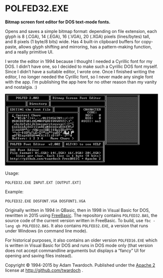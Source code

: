 # POLFED32.EXE

**Bitmap screen font editor for DOS text-mode fonts.**

Opens and saves a simple bitmap format: depending on file extension, each glyph is 8 (.CGA), 14 (.EGA), 16 (.VGA), 20 (.XGA) pixels (lines/bytes) tall, and 8 pixels (1 byte/8 bits) wide. Has 4 built-in clipboard buffers for copy-paste, allows glyph shifting and mirroring, has a pattern-making function, and a really primitive UI. 

I wrote the editor in 1994 because I thought I needed a Cyrillic font for my DOS. I didn’t have one, so I decided to make such a Cyrillic DOS font myself. Since I didn’t have a suitable editor, I wrote one. Once I finished writing the editor, I no longer needed the Cyrillic font, so I never made any single font with the app. I’m publishing the app here for no other reason than my vanity and nostalgia. :) 

![alt text](POLFED32.GIF "POLFED32.GIF")

Usage:
```
POLFED32.EXE INPUT.EXT [OUTPUT.EXT]
```
Example:
```
POLFED32.EXE DOSFONT.VGA DOSFONT1.VGA
```

Originally written in 1994 in QBasic, then in 1998 in Visual Basic for DOS, rewritten in 2015 using [FreeBasic](http://www.freebasic.net/). The repository contains `POLFED32.BAS`, the source code of the current version written in FreeBasic. To build, use `fbc -lang qb POLFED32.BAS`. It also contains `POLFED32.EXE`, a version that runs under Windows (in command line mode). 

For historical purposes, it also contains an older version `POLFED16.EXE` which is written in Visual Basic for DOS and runs in DOS mode only (that version does not accept commandline arguments but displays a “fancy” UI for opening and saving files instead). 

Copyright © 1994-2015 by Adam Twardoch. Published under the [Apache 2](/LICENSE) license at http://github.com/twardoch . 
